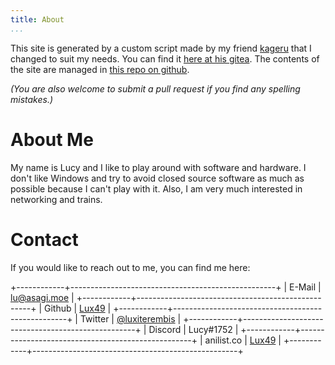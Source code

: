 ```yaml
---
title: About
...
```


This site is generated by a custom script made by my friend [kageru](https://kageru.moe) that I changed to suit my needs. You can find it [here at his gitea](https://git.kageru.moe/Lux49/mdb). The contents of the site are managed in [this repo on github](https://github.com/Lux49/blog-content). 

*(You are also welcome to submit a pull request if you find any spelling mistakes.)*

# About Me

My name is Lucy and I like to play around with software and hardware. 
I don't like Windows and try to avoid closed source software as much as possible because I can't play with it.
Also, I am very much interested in networking and trains.

# Contact

If you would like to reach out to me, you can find me here:

+------------+---------------------------------------------------+
| E-Mail     | [lu@asagi.moe](mailto:lu@asagi.moe)               |
+------------+---------------------------------------------------+
| Github     | [Lux49](https://github.com/Lux49)                 |
+------------+---------------------------------------------------+
| Twitter    | <a href="https://twitter.com/luxiterembis">@luxiterembis</a> |
+------------+---------------------------------------------------+
| Discord    | Lucy#1752                                         |
+------------+---------------------------------------------------+
| anilist.co | [Lux49](https://anilist.co/user/Lux49)            |
+------------+---------------------------------------------------+

